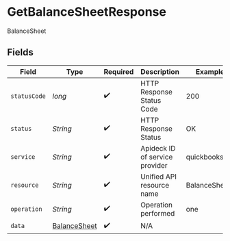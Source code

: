 # GetBalanceSheetResponse

BalanceSheet


## Fields

| Field                                                   | Type                                                    | Required                                                | Description                                             | Example                                                 |
| ------------------------------------------------------- | ------------------------------------------------------- | ------------------------------------------------------- | ------------------------------------------------------- | ------------------------------------------------------- |
| `statusCode`                                            | *long*                                                  | :heavy_check_mark:                                      | HTTP Response Status Code                               | 200                                                     |
| `status`                                                | *String*                                                | :heavy_check_mark:                                      | HTTP Response Status                                    | OK                                                      |
| `service`                                               | *String*                                                | :heavy_check_mark:                                      | Apideck ID of service provider                          | quickbooks                                              |
| `resource`                                              | *String*                                                | :heavy_check_mark:                                      | Unified API resource name                               | BalanceSheets                                           |
| `operation`                                             | *String*                                                | :heavy_check_mark:                                      | Operation performed                                     | one                                                     |
| `data`                                                  | [BalanceSheet](../../models/components/BalanceSheet.md) | :heavy_check_mark:                                      | N/A                                                     |                                                         |